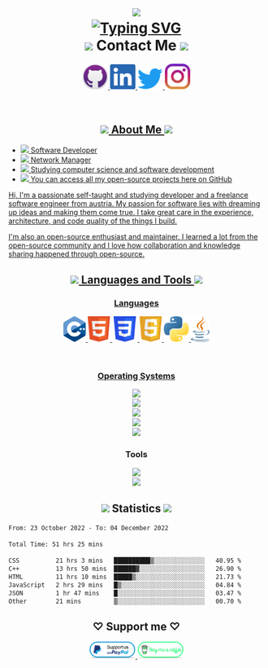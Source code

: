 <h1 align = "center">
<img src="https://emojipedia-us.s3.dualstack.us-west-1.amazonaws.com/thumbs/160/apple/325/waving-hand_1f44b.png" height="60em" align="center"/></br>
<a href="https://git.io/typing-svg"><img src="https://readme-typing-svg.demolab.com?font=Fira+Code&pause=500&color=28A125&center=true&vCenter=true&width=435&lines=Hey+there!+I'm+Chaos+%3A);%3E+github.com%2Fallmightychaos" alt="Typing SVG" /></a>

</br>

<img src="https://emojipedia-us.s3.dualstack.us-west-1.amazonaws.com/thumbs/120/apple/325/closed-mailbox-with-raised-flag_1f4eb.png" height="40em"/>
 Contact Me 
<img src="https://emojipedia-us.s3.dualstack.us-west-1.amazonaws.com/thumbs/120/apple/325/closed-mailbox-with-raised-flag_1f4eb.png" height="40em"/</br>
</h1>

<p align="center">
<a href="https://www.github.com/allmightychaos" target="_blank">
      <img width="50em" alt="Chaos' GitHub Profile" src="https://github.com/allmightychaos/.github/blob/main/.resources/socials/github-icon.svg"/>
<a href="https://www.linkedin.com/in/chaos3003/" target="_blank">
      <img width="50em" alt="Chaos' Linkedin" src="https://github.com/allmightychaos/.github/blob/main/.resources/socials/linkedin.svg"/>
<a href="https://twitter.com/allmightychaos" target="_blank">
      <img width="50em" alt="Chaos' Twitter" src="https://github.com/allmightychaos/.github/blob/main/.resources/socials/twitter.svg"/>
<a href="https://instagram.com/allmighty.chaos" target="_blank">
      <img width="50em" alt="Chaos' Instagram" src="https://github.com/allmightychaos/.github/blob/main/.resources/socials/instagram.svg"/>
 </br> </br> </br>
</p>

<h2 align = "center">
<img src="https://emojipedia-us.s3.dualstack.us-west-1.amazonaws.com/thumbs/120/apple/325/open-book_1f4d6.png" height="30em"/> 
 About Me 
<img src="https://emojipedia-us.s3.dualstack.us-west-1.amazonaws.com/thumbs/120/apple/325/open-book_1f4d6.png" height="30em"/> </br>
</h2>

- <img src="https://emojipedia-us.s3.dualstack.us-west-1.amazonaws.com/thumbs/120/apple/325/desktop-computer_1f5a5-fe0f.png" height="20em"/> Software Developer
- <img src="https://emojipedia-us.s3.dualstack.us-west-1.amazonaws.com/thumbs/120/apple/325/man-technologist_1f468-200d-1f4bb.png" height="20em"/> Network Manager
- <img src="https://emojipedia-us.s3.dualstack.us-west-1.amazonaws.com/thumbs/120/apple/325/graduation-cap_1f393.png" height="20em"/> Studying computer science and software development
- <img src="https://emojipedia-us.s3.dualstack.us-west-1.amazonaws.com/thumbs/120/whatsapp/326/globe-with-meridians_1f310.png" height="20em"/> You can access all my open-source projects here on GitHub

Hi, I'm a passionate self-taught and studying developer and a freelance software engineer from austria. 
My passion for software lies with dreaming up ideas and making them come true.
I take great care in the experience, architecture, and code quality of the things I build.

I'm also an open-source enthusiast and maintainer. 
I learned a lot from the open-source community and I love how collaboration and knowledge sharing happened through open-source.

<h2 align = "center">
<img src="https://emojipedia-us.s3.dualstack.us-west-1.amazonaws.com/thumbs/120/apple/325/hammer_1f528.png" height="25em"/> 
 Languages and Tools 
<img src="https://emojipedia-us.s3.dualstack.us-west-1.amazonaws.com/thumbs/120/apple/325/hammer_1f528.png" height="25em"/></br>
</h2>

<h3 align="center">Languages</h3>
<p align="center">
<code><img height="50" src="https://github.com/allmightychaos/.github/blob/main/.resources/languages/cpp.svg"></code> 
<code><img height="50" src="https://github.com/allmightychaos/.github/blob/main/.resources/languages/html.svg"></code>
<code><img height="50" src="https://github.com/allmightychaos/.github/blob/main/.resources/languages/css.svg"></code>
<code><img height="50" src="https://github.com/allmightychaos/.github/blob/main/.resources/languages/js.svg"></code>
<code><img height="50" src="https://github.com/allmightychaos/.github/blob/main/.resources/languages/python.svg"></code>
<code><img height="50" src="https://github.com/allmightychaos/.github/blob/main/.resources/languages/java.svg"></code>
</p>

</br>

<h3 align="center">Operating Systems</h3>
<p align="center">
 <a href="https://www.apple.com/macos/ventura">
  <img src="https://img.shields.io/badge/macOS-Ventura-e66702?style=round-square&logo=apple&logoColor=ffffff"></img>
 </a>

</br>

 <a href="https://www.debian.org/index.de.html">
  <img src="https://img.shields.io/badge/Linux-Debian-d50856?style=round-square&logo=debian&logoColor=d50856"></img>
 </a>

</br>

 <a href="https://www.youtube.com/watch?v=dQw4w9WgXcQ&ab_channel=RickAstley">
  <img src="https://img.shields.io/badge/Windows-11-2596be?style=round-square&logo=windows11&logoColor=2596be"></img>
 </a>
 
</br>

 <a href="https://archlinux.org/">
  <img src="https://img.shields.io/badge/Linux-Arch-1e3f5a?style=round-square&logo=archlinux&logoColor=1793d1"></img>
 </a>

</br>

 <a href="https://www.kali.org/">
  <img src="https://img.shields.io/badge/Linux-Kali-2c74ec?style=round-square&logo=kalilinux&logoColor=ffffff"></img>
 </a>

</br>
</p>

<h3 align="center">Tools</h3>

<p align="center">
 <a href="https://github.com/features/copilot">
  <img src="https://img.shields.io/badge/GitHub-CoPilot-56b335?style=round-square&logo=github&logoColor=56b335"></img>
 </a>

</br>

 <a href="https://code.visualstudio.com/">
  <img src="https://img.shields.io/badge/IDE-VSCode-1087d2?style=round-square&logo=Visual-studio-code&logoColor=1087d2"></img>
 </a>
</p

</br>

<h2 align = "center">
<img src="https://emojipedia-us.s3.dualstack.us-west-1.amazonaws.com/thumbs/120/apple/325/chart-increasing_1f4c8.png" height="20em"/> 
 Statistics
<img src="https://emojipedia-us.s3.dualstack.us-west-1.amazonaws.com/thumbs/120/apple/325/chart-decreasing_1f4c9.png" height="20em"/></br>
</h2>
<!--START_SECTION:waka-->

```text
From: 23 October 2022 - To: 04 December 2022

Total Time: 51 hrs 25 mins

CSS          21 hrs 3 mins   ██████████▒░░░░░░░░░░░░░░   40.95 %
C++          13 hrs 50 mins  ██████▓░░░░░░░░░░░░░░░░░░   26.90 %
HTML         11 hrs 10 mins  █████▒░░░░░░░░░░░░░░░░░░░   21.73 %
JavaScript   2 hrs 29 mins   █▒░░░░░░░░░░░░░░░░░░░░░░░   04.84 %
JSON         1 hr 47 mins    █░░░░░░░░░░░░░░░░░░░░░░░░   03.47 %
Other        21 mins         ▒░░░░░░░░░░░░░░░░░░░░░░░░   00.70 %
```

<!--END_SECTION:waka-->

<h2 align = "center">
♡ Support me ♡</br>
</h2>

<!-- If you want to have any of those pictures, feel free to contact me and I will send them to you. -->
<p align="center">
  <a href="https://www.paypal.com/donate/?hosted_button_id=57YPDJCJ3U66S" target="_blank">
      <img width="18%" alt="Donate with Paypal" src="https://github.com/allmightychaos/.github/blob/main/.resources/support/support-paypal.svg"/>
  </a>
  <a href="https://www.buymeacoffee.com/allmightychaos" target="_blank">
      <img width="18%" alt="Buy me a coffee" src="https://github.com/allmightychaos/.github/blob/main/.resources/support/support-buy-coffee.svg"/>
  </a>
</p>

<!-- Tools used for the creation: 
- Typing Animation: https://readme-typing-svg.demolab.com/demo/
- Badges: https://shields.io/
-->
